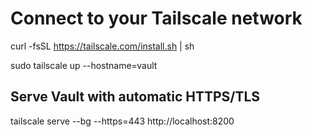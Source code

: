# Connect to your Tailscale network

curl -fsSL https://tailscale.com/install.sh | sh

sudo tailscale up --hostname=vault

## Serve Vault with automatic HTTPS/TLS

tailscale serve --bg --https=443 http://localhost:8200
